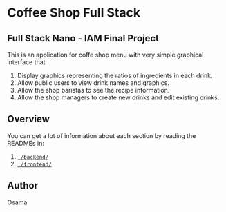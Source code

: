 # Coffee Shop Full Stack

## Full Stack Nano - IAM Final Project

This is an application for coffe shop menu with very simple
graphical interface that 

1) Display graphics representing the ratios of ingredients in each drink.
2) Allow public users to view drink names and graphics.
3) Allow the shop baristas to see the recipe information.
4) Allow the shop managers to create new drinks and edit existing drinks.

## Overview

You can get a lot of information about each section by reading the READMEs in:

1. [`./backend/`](./backend/README.md)
2. [`./frontend/`](./frontend/README.md)


## Author
Osama
